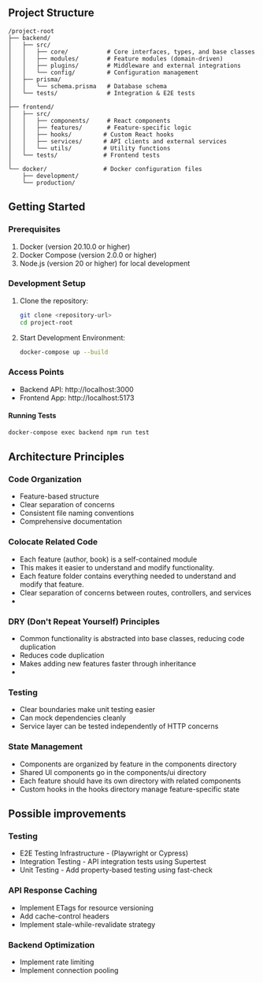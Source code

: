 ## Project Structure

```
/project-root
├── backend/
│   ├── src/
│   │   ├── core/           # Core interfaces, types, and base classes
│   │   ├── modules/        # Feature modules (domain-driven)
│   │   ├── plugins/        # Middleware and external integrations
│   │   └── config/         # Configuration management
│   ├── prisma/
│   │   └── schema.prisma   # Database schema
│   └── tests/              # Integration & E2E tests
│
├── frontend/
│   ├── src/
│   │   ├── components/     # React components
│   │   ├── features/       # Feature-specific logic
│   │   ├── hooks/         # Custom React hooks
│   │   ├── services/      # API clients and external services
│   │   └── utils/         # Utility functions
│   └── tests/             # Frontend tests
│
└── docker/                # Docker configuration files
    ├── development/
    └── production/
```

## Getting Started

### Prerequisites

1. Docker (version 20.10.0 or higher)
2. Docker Compose (version 2.0.0 or higher)
3. Node.js (version 20 or higher) for local development

### Development Setup

1. Clone the repository:
   ```bash
   git clone <repository-url>
   cd project-root
   ```

2. Start Development Environment:
   ```bash
   docker-compose up --build
   ```

### Access Points
- Backend API: http://localhost:3000
- Frontend App: http://localhost:5173

#### Running Tests
```bash
docker-compose exec backend npm run test
```

## Architecture Principles

### Code Organization
- Feature-based structure
- Clear separation of concerns
- Consistent file naming conventions
- Comprehensive documentation

### Colocate Related Code
- Each feature (author, book) is a self-contained module
- This makes it easier to understand and modify functionality.
- Each feature folder contains everything needed to understand and modify that feature.
- Clear separation of concerns between routes, controllers, and services
-
### DRY (Don't Repeat Yourself) Principles
- Common functionality is abstracted into base classes, reducing code duplication
- Reduces code duplication
- Makes adding new features faster through inheritance
-
### Testing
- Clear boundaries make unit testing easier
- Can mock dependencies cleanly
- Service layer can be tested independently of HTTP concerns

### State Management
- Components are organized by feature in the components directory
- Shared UI components go in the components/ui directory
- Each feature should have its own directory with related components
- Custom hooks in the hooks directory manage feature-specific state

## Possible improvements

### Testing

- E2E Testing Infrastructure - (Playwright or Cypress)
- Integration Testing - API integration tests using Supertest
- Unit Testing - Add property-based testing using fast-check


### API Response Caching
- Implement ETags for resource versioning
- Add cache-control headers
- Implement stale-while-revalidate strategy

### Backend Optimization
- Implement rate limiting
- Implement connection pooling
